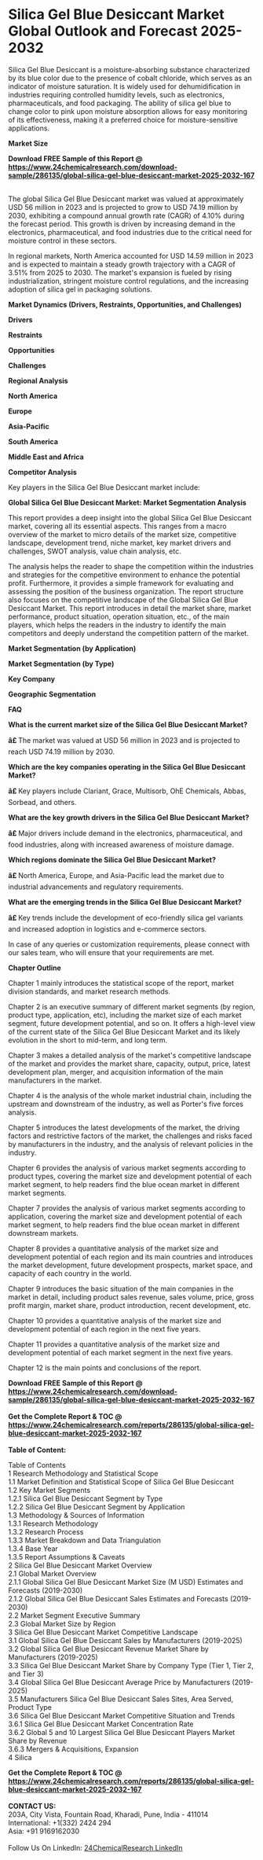 <h1>Silica Gel Blue Desiccant Market Global Outlook and Forecast 2025-2032</h1><p>Silica Gel Blue Desiccant is a moisture-absorbing substance characterized by its blue color due to the presence of cobalt chloride, which serves as an indicator of moisture saturation. It is widely used for dehumidification in industries requiring controlled humidity levels, such as electronics, pharmaceuticals, and food packaging. The ability of silica gel blue to change color to pink upon moisture absorption allows for easy monitoring of its effectiveness, making it a preferred choice for moisture-sensitive applications.</p><p>
<strong>Market Size</strong></p><p>
</p><div><b>Download FREE Sample of this Report @ 
            <a href="https://www.24chemicalresearch.com/download-sample/286135/global-silica-gel-blue-desiccant-market-2025-2032-167">
            https://www.24chemicalresearch.com/download-sample/286135/global-silica-gel-blue-desiccant-market-2025-2032-167</a></b></div><br><p>The global Silica Gel Blue Desiccant market was valued at approximately USD 56 million in 2023 and is projected to grow to USD 74.19 million by 2030, exhibiting a compound annual growth rate (CAGR) of 4.10% during the forecast period. This growth is driven by increasing demand in the electronics, pharmaceutical, and food industries due to the critical need for moisture control in these sectors.</p><p>
</p><p>In regional markets, North America accounted for USD 14.59 million in 2023 and is expected to maintain a steady growth trajectory with a CAGR of 3.51% from 2025 to 2030. The market's expansion is fueled by rising industrialization, stringent moisture control regulations, and the increasing adoption of silica gel in packaging solutions.</p><p>
<strong>Market Dynamics (Drivers, Restraints, Opportunities, and Challenges)</strong></p><p>
<strong>Drivers</strong></p><p>
</p><p>
<strong>Restraints</strong></p><p>
</p><p>
<strong>Opportunities</strong></p><p>
</p><p>
<strong>Challenges</strong></p><p>
</p><p>
<strong>Regional Analysis</strong></p><p>
<strong>North America</strong></p><p>
</p><p>
<strong>Europe</strong></p><p>
</p><p>
<strong>Asia-Pacific</strong></p><p>
</p><p>
<strong>South America</strong></p><p>
</p><p>
<strong>Middle East and Africa</strong></p><p>
</p><p>
<strong>Competitor Analysis </strong></p><p>
</p><p>Key players in the Silica Gel Blue Desiccant market include:</p><p>
</p><p>
<strong>Global Silica Gel Blue Desiccant Market: Market Segmentation Analysis</strong></p><p>
</p><p>This report provides a deep insight into the global Silica Gel Blue Desiccant market, covering all its essential aspects. This ranges from a macro overview of the market to micro details of the market size, competitive landscape, development trend, niche market, key market drivers and challenges, SWOT analysis, value chain analysis, etc.</p><p>
</p><p>The analysis helps the reader to shape the competition within the industries and strategies for the competitive environment to enhance the potential profit. Furthermore, it provides a simple framework for evaluating and assessing the position of the business organization. The report structure also focuses on the competitive landscape of the Global Silica Gel Blue Desiccant Market. This report introduces in detail the market share, market performance, product situation, operation situation, etc., of the main players, which helps the readers in the industry to identify the main competitors and deeply understand the competition pattern of the market.</p><p>
<strong>Market Segmentation (by Application)</strong></p><p>
</p><p>
<strong>Market Segmentation (by Type)</strong></p><p>
</p><p>
<strong>Key Company</strong></p><p>
</p><p>
<strong>Geographic Segmentation</strong></p><p>
</p><p>
<strong>FAQ </strong></p><p>
</p><p><strong>What is the current market size of the Silica Gel Blue Desiccant Market?</strong> </p><p>
</p><p><strong>â£ </strong>The market was valued at USD 56 million in 2023 and is projected to reach USD 74.19 million by 2030.</p><p>
</p><p><strong>Which are the key companies operating in the Silica Gel Blue Desiccant Market?</strong> </p><p>
</p><p><strong>â£ </strong>Key players include Clariant, Grace, Multisorb, OhE Chemicals, Abbas, Sorbead, and others.</p><p>
</p><p><strong>What are the key growth drivers in the Silica Gel Blue Desiccant Market?</strong> </p><p>
</p><p><strong>â£ </strong>Major drivers include demand in the electronics, pharmaceutical, and food industries, along with increased awareness of moisture damage.</p><p>
</p><p><strong>Which regions dominate the Silica Gel Blue Desiccant Market?</strong> </p><p>
</p><p><strong>â£ </strong>North America, Europe, and Asia-Pacific lead the market due to industrial advancements and regulatory requirements.</p><p>
</p><p><strong>What are the emerging trends in the Silica Gel Blue Desiccant Market?</strong> </p><p>
</p><p><strong>â£ </strong>Key trends include the development of eco-friendly silica gel variants and increased adoption in logistics and e-commerce sectors.</p><p>
</p><p>
</p><p>
In case of any queries or customization requirements, please connect with our sales team, who will ensure that your requirements are met.</p><p>
<strong>Chapter Outline</strong></p><p>
Chapter 1 mainly introduces the statistical scope of the report, market division standards, and market research methods.</p><p>
Chapter 2 is an executive summary of different market segments (by region, product type, application, etc), including the market size of each market segment, future development potential, and so on. It offers a high-level view of the current state of the Silica Gel Blue Desiccant Market and its likely evolution in the short to mid-term, and long term.</p><p>
Chapter 3 makes a detailed analysis of the market's competitive landscape of the market and provides the market share, capacity, output, price, latest development plan, merger, and acquisition information of the main manufacturers in the market.</p><p>
Chapter 4 is the analysis of the whole market industrial chain, including the upstream and downstream of the industry, as well as Porter's five forces analysis.</p><p>
Chapter 5 introduces the latest developments of the market, the driving factors and restrictive factors of the market, the challenges and risks faced by manufacturers in the industry, and the analysis of relevant policies in the industry.</p><p>
Chapter 6 provides the analysis of various market segments according to product types, covering the market size and development potential of each market segment, to help readers find the blue ocean market in different market segments.</p><p>
Chapter 7 provides the analysis of various market segments according to application, covering the market size and development potential of each market segment, to help readers find the blue ocean market in different downstream markets.</p><p>
Chapter 8 provides a quantitative analysis of the market size and development potential of each region and its main countries and introduces the market development, future development prospects, market space, and capacity of each country in the world.</p><p>
Chapter 9 introduces the basic situation of the main companies in the market in detail, including product sales revenue, sales volume, price, gross profit margin, market share, product introduction, recent development, etc.</p><p>
Chapter 10 provides a quantitative analysis of the market size and development potential of each region in the next five years.</p><p>
Chapter 11 provides a quantitative analysis of the market size and development potential of each market segment in the next five years.</p><p>
Chapter 12 is the main points and conclusions of the report.</p><div><b>Download FREE Sample of this Report @ 
            <a href="https://www.24chemicalresearch.com/download-sample/286135/global-silica-gel-blue-desiccant-market-2025-2032-167">
            https://www.24chemicalresearch.com/download-sample/286135/global-silica-gel-blue-desiccant-market-2025-2032-167</a></b></div><br><div><b>Get the Complete Report & TOC @ 
            <a href="https://www.24chemicalresearch.com/reports/286135/global-silica-gel-blue-desiccant-market-2025-2032-167">
            https://www.24chemicalresearch.com/reports/286135/global-silica-gel-blue-desiccant-market-2025-2032-167</a></b></div><br>
            <b>Table of Content:</b><p>Table of Contents<br />
1 Research Methodology and Statistical Scope<br />
1.1 Market Definition and Statistical Scope of Silica Gel Blue Desiccant<br />
1.2 Key Market Segments<br />
1.2.1 Silica Gel Blue Desiccant Segment by Type<br />
1.2.2 Silica Gel Blue Desiccant Segment by Application<br />
1.3 Methodology & Sources of Information<br />
1.3.1 Research Methodology<br />
1.3.2 Research Process<br />
1.3.3 Market Breakdown and Data Triangulation<br />
1.3.4 Base Year<br />
1.3.5 Report Assumptions & Caveats<br />
2 Silica Gel Blue Desiccant Market Overview<br />
2.1 Global Market Overview<br />
2.1.1 Global Silica Gel Blue Desiccant Market Size (M USD) Estimates and Forecasts (2019-2030)<br />
2.1.2 Global Silica Gel Blue Desiccant Sales Estimates and Forecasts (2019-2030)<br />
2.2 Market Segment Executive Summary<br />
2.3 Global Market Size by Region<br />
3 Silica Gel Blue Desiccant Market Competitive Landscape<br />
3.1 Global Silica Gel Blue Desiccant Sales by Manufacturers (2019-2025)<br />
3.2 Global Silica Gel Blue Desiccant Revenue Market Share by Manufacturers (2019-2025)<br />
3.3 Silica Gel Blue Desiccant Market Share by Company Type (Tier 1, Tier 2, and Tier 3)<br />
3.4 Global Silica Gel Blue Desiccant Average Price by Manufacturers (2019-2025)<br />
3.5 Manufacturers Silica Gel Blue Desiccant Sales Sites, Area Served, Product Type<br />
3.6 Silica Gel Blue Desiccant Market Competitive Situation and Trends<br />
3.6.1 Silica Gel Blue Desiccant Market Concentration Rate<br />
3.6.2 Global 5 and 10 Largest Silica Gel Blue Desiccant Players Market Share by Revenue<br />
3.6.3 Mergers & Acquisitions, Expansion<br />
4 Silica </p><div><b>Get the Complete Report & TOC @ 
            <a href="https://www.24chemicalresearch.com/reports/286135/global-silica-gel-blue-desiccant-market-2025-2032-167">
            https://www.24chemicalresearch.com/reports/286135/global-silica-gel-blue-desiccant-market-2025-2032-167</a></b></div><br><b>CONTACT US:</b><br>
            203A, City Vista, Fountain Road, Kharadi, Pune, India - 411014<br>
            International: +1(332) 2424 294<br>
            Asia: +91 9169162030 <br><br>
            Follow Us On LinkedIn: <a href="https://www.linkedin.com/company/24chemicalresearch/">24ChemicalResearch LinkedIn</a>
